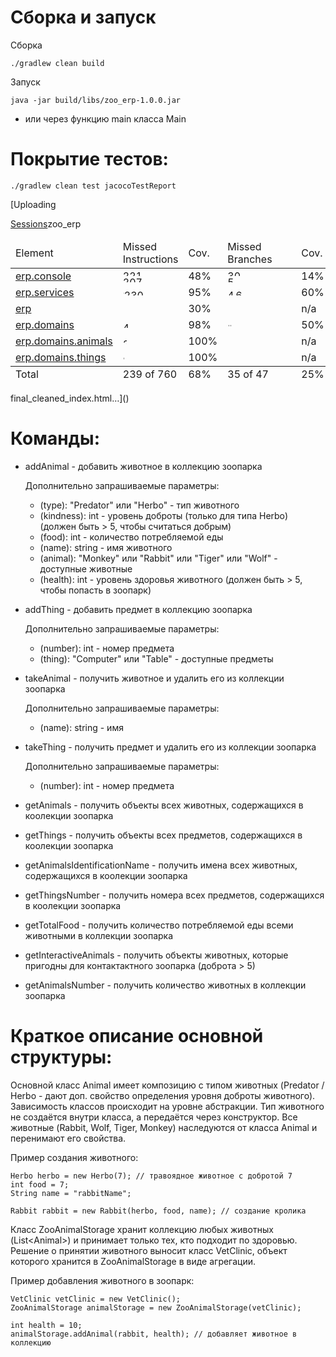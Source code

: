 
# Сборка и запуск

Сборка
```
./gradlew clean build
```

Запуск
```
java -jar build/libs/zoo_erp-1.0.0.jar
```
- или через функцию main класса Main

# Покрытие тестов:

```
./gradlew clean test jacocoTestReport
```
[Uploading<?xml version="1.0" encoding="UTF-8"?><!DOCTYPE html PUBLIC "-//W3C//DTD XHTML 1.0 Strict//EN" "http://www.w3.org/TR/xhtml1/DTD/xhtml1-strict.dtd">
<html lang="en" xmlns="http://www.w3.org/1999/xhtml"><body onload="initialSort(['breadcrumb', 'coveragetable'])"><div class="breadcrumb" id="breadcrumb"><span class="info"><a class="el_session" href="jacoco-sessions.html">Sessions</a></span><span class="el_report">zoo_erp</span></div><table cellspacing="0" class="coverage" id="coveragetable"><thead><tr><td class="sortable" id="a" onclick="toggleSort(this)">Element</td><td class="down sortable bar" id="b" onclick="toggleSort(this)">Missed Instructions</td><td class="sortable ctr2" id="c" onclick="toggleSort(this)">Cov.</td><td class="sortable bar" id="d" onclick="toggleSort(this)">Missed Branches</td><td class="sortable ctr2" id="e" onclick="toggleSort(this)">Cov.</td><td class="sortable ctr1" id="f" onclick="toggleSort(this)">Missed</td><td class="sortable ctr2" id="g" onclick="toggleSort(this)">Cxty</td><td class="sortable ctr1" id="h" onclick="toggleSort(this)">Missed</td><td class="sortable ctr2" id="i" onclick="toggleSort(this)">Lines</td><td class="sortable ctr1" id="j" onclick="toggleSort(this)">Missed</td><td class="sortable ctr2" id="k" onclick="toggleSort(this)">Methods</td><td class="sortable ctr1" id="l" onclick="toggleSort(this)">Missed</td><td class="sortable ctr2" id="m" onclick="toggleSort(this)">Classes</td></tr></thead><tfoot><tr><td>Total</td><td class="bar">239 of 760</td><td class="ctr2">68%</td><td class="bar">35 of 47</td><td class="ctr2">25%</td><td class="ctr1">34</td><td class="ctr2">88</td><td class="ctr1">66</td><td class="ctr2">203</td><td class="ctr1">5</td><td class="ctr2">57</td><td class="ctr1">0</td><td class="ctr2">17</td></tr></tfoot><tbody><tr><td id="a1"><a class="el_package" href="erp.console/index.html">erp.console</a></td><td class="bar" id="b0"><img alt="221" height="10" src="jacoco-resources/redbar.gif" title="221" width="61"/><img alt="207" height="10" src="jacoco-resources/greenbar.gif" title="207" width="58"/></td><td class="ctr2" id="c4">48%</td><td class="bar" id="d0"><img alt="30" height="10" src="jacoco-resources/redbar.gif" title="30" width="102"/><img alt="5" height="10" src="jacoco-resources/greenbar.gif" title="5" width="17"/></td><td class="ctr2" id="e2">14%</td><td class="ctr1" id="f0">28</td><td class="ctr2" id="g0">40</td><td class="ctr1" id="h0">61</td><td class="ctr2" id="i0">114</td><td class="ctr1" id="j0">3</td><td class="ctr2" id="k1">15</td><td class="ctr1" id="l0">0</td><td class="ctr2" id="m4">1</td></tr><tr><td id="a5"><a class="el_package" href="erp.services/index.html">erp.services</a></td><td class="bar" id="b1"><img alt="10" height="10" src="jacoco-resources/redbar.gif" title="10" width="2"/><img alt="230" height="10" src="jacoco-resources/greenbar.gif" title="230" width="64"/></td><td class="ctr2" id="c3">95%</td><td class="bar" id="d1"><img alt="4" height="10" src="jacoco-resources/redbar.gif" title="4" width="13"/><img alt="6" height="10" src="jacoco-resources/greenbar.gif" title="6" width="20"/></td><td class="ctr2" id="e0">60%</td><td class="ctr1" id="f1">4</td><td class="ctr2" id="g1">29</td><td class="ctr1" id="h2">2</td><td class="ctr2" id="i1">59</td><td class="ctr1" id="j1">1</td><td class="ctr2" id="k0">24</td><td class="ctr1" id="l1">0</td><td class="ctr2" id="m0">5</td></tr><tr><td id="a0"><a class="el_package" href="erp/index.html">erp</a></td><td class="bar" id="b2"><img alt="7" height="10" src="jacoco-resources/redbar.gif" title="7" width="1"/></td><td class="ctr2" id="c5">30%</td><td class="bar" id="d3"></td><td class="ctr2" id="e3">n/a</td><td class="ctr1" id="f2">1</td><td class="ctr2" id="g4">2</td><td class="ctr1" id="h1">3</td><td class="ctr2" id="i4">4</td><td class="ctr1" id="j2">1</td><td class="ctr2" id="k4">2</td><td class="ctr1" id="l2">0</td><td class="ctr2" id="m5">1</td></tr><tr><td id="a2"><a class="el_package" href="erp.domains/index.html">erp.domains</a></td><td class="bar" id="b3"><img alt="49" height="10" src="jacoco-resources/greenbar.gif" title="49" width="13"/></td><td class="ctr2" id="c2">98%</td><td class="bar" id="d2"><img alt="1" height="10" src="jacoco-resources/redbar.gif" title="1" width="3"/><img alt="1" height="10" src="jacoco-resources/greenbar.gif" title="1" width="3"/></td><td class="ctr2" id="e1">50%</td><td class="ctr1" id="f3">1</td><td class="ctr2" id="g2">11</td><td class="ctr1" id="h3">0</td><td class="ctr2" id="i2">16</td><td class="ctr1" id="j3">0</td><td class="ctr2" id="k2">10</td><td class="ctr1" id="l3">0</td><td class="ctr2" id="m1">4</td></tr><tr><td id="a3"><a class="el_package" href="erp.domains.animals/index.html">erp.domains.animals</a></td><td class="bar" id="b4"><img alt="24" height="10" src="jacoco-resources/greenbar.gif" title="24" width="6"/></td><td class="ctr2" id="c0">100%</td><td class="bar" id="d4"></td><td class="ctr2" id="e4">n/a</td><td class="ctr1" id="f4">0</td><td class="ctr2" id="g3">4</td><td class="ctr1" id="h4">0</td><td class="ctr2" id="i3">8</td><td class="ctr1" id="j4">0</td><td class="ctr2" id="k3">4</td><td class="ctr1" id="l4">0</td><td class="ctr2" id="m2">4</td></tr><tr><td id="a4"><a class="el_package" href="erp.domains.things/index.html">erp.domains.things</a></td><td class="bar" id="b5"><img alt="8" height="10" src="jacoco-resources/greenbar.gif" title="8" width="2"/></td><td class="ctr2" id="c1">100%</td><td class="bar" id="d5"></td><td class="ctr2" id="e5">n/a</td><td class="ctr1" id="f5">0</td><td class="ctr2" id="g5">2</td><td class="ctr1" id="h5">0</td><td class="ctr2" id="i5">2</td><td class="ctr1" id="j5">0</td><td class="ctr2" id="k5">2</td><td class="ctr1" id="l5">0</td><td class="ctr2" id="m3">2</td></tr></tbody></table></body></html> final_cleaned_index.html…]()


# Команды:

- addAnimal - добавить животное в коллекцию зоопарка

    Дополнительно запрашиваемые параметры:
    - (type): "Predator" или "Herbo" - тип животного
    - (kindness): int - уровень доброты (только для типа Herbo) (должен быть > 5, чтобы считаться добрым)
    - (food): int - количество потребляемой еды
    - (name): string - имя животного
    - (animal): "Monkey" или "Rabbit" или "Tiger" или "Wolf" - доступные животные
    - (health): int - уровень здоровья животного (должен быть > 5, чтобы попасть в зоопарк)

- addThing - добавить предмет в коллекцию зоопарка

    Дополнительно запрашиваемые параметры:
    - (number): int - номер предмета
    - (thing): "Computer" или "Table" - доступные предметы

- takeAnimal - получить животное и удалить его из коллекции зоопарка

    Дополнительно запрашиваемые параметры:
    - (name): string - имя
    
- takeThing - получить предмет и удалить его из коллекции зоопарка

    Дополнительно запрашиваемые параметры:
    - (number): int - номер предмета
    
- getAnimals - получить объекты всех животных, содержащихся в коолекции зоопарка
    
- getThings - получить объекты всех предметов, содержащихся в коолекции зоопарка

- getAnimalsIdentificationName - получить имена всех животных, содержащихся в коолекции зоопарка

- getThingsNumber - получить номера всех предметов, содержащихся в коолекции зоопарка

- getTotalFood - получить количество потребляемой еды всеми животными в коллекции зоопарка

- getInteractiveAnimals - получить объекты животных, которые пригодны для контактактного зоопарка (доброта > 5) 

- getAnimalsNumber - получить количество животных в коллекции зоопарка

# Краткое описание основной структуры:

Основной класс Animal имеет композицию с типом животных (Predator / Herbo - дают доп. свойство определения уровня доброты животного). Зависимость классов происходит на уровне абстракции. Тип животного не создаётся внутри класса, а передаётся через конструктор. Все животные (Rabbit, Wolf, Tiger, Monkey) наследуются от класса Animal и перенимают его свойства.

Пример создания животного:
```
Herbo herbo = new Herbo(7); // травоядное животное с добротой 7
int food = 7;
String name = "rabbitName";

Rabbit rabbit = new Rabbit(herbo, food, name); // создание кролика
```

Класс ZooAnimalStorage хранит коллекцию любых животных (List\<Animal\>) и принимает только тех, кто подходит по здоровью. Решение о принятии животного выносит класс VetClinic, объект которого хранится в ZooAnimalStorage в виде агрегации.

Пример добавления животного в зоопарк: 
```
VetClinic vetClinic = new VetClinic();
ZooAnimalStorage animalStorage = new ZooAnimalStorage(vetClinic);

int health = 10;
animalStorage.addAnimal(rabbit, health); // добавляет животное в коллекцию
```

